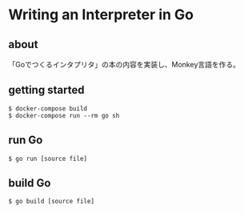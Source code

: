 # Writing an Interpreter in Go

## about

「Goでつくるインタプリタ」の本の内容を実装し、Monkey言語を作る。

## getting started

```shell
$ docker-compose build
$ docker-compose run --rm go sh
```

## run Go

```shell
$ go run [source file]
```

## build Go

```shell
$ go build [source file]
```
